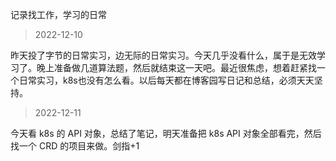 记录找工作，学习的日常

> 2022-12-10

昨天投了字节的日常实习，边无际的日常实习。今天几乎没看什么，属于是无效学习了。晚上准备做几道算法题，然后就结束这一天吧。最近很焦虑，想着赶紧找一个日常实习，k8s也没有怎么看。以后每天都在博客园写日记和总结，必须天天坚持。

> 2022-12-11

今天看 k8s 的 API 对象，总结了笔记，明天准备把 k8s API 对象全部看完，然后找一个 CRD 的项目来做。剑指+1
